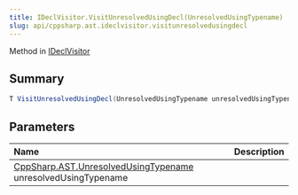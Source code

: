 ```yaml
---
title: IDeclVisitor.VisitUnresolvedUsingDecl(UnresolvedUsingTypename)
slug: api/cppsharp.ast.ideclvisitor.visitunresolvedusingdecl
---
```

Method in [IDeclVisitor](/api/cppsharp/ast/ideclvisitor)

## Summary



```csharp
T VisitUnresolvedUsingDecl(UnresolvedUsingTypename unresolvedUsingTypename);
```

## Parameters

|Name|Description|
|:---|:---|
|[CppSharp.AST.UnresolvedUsingTypename](/api/cppsharp/ast/unresolvedusingtypename) unresolvedUsingTypename||

